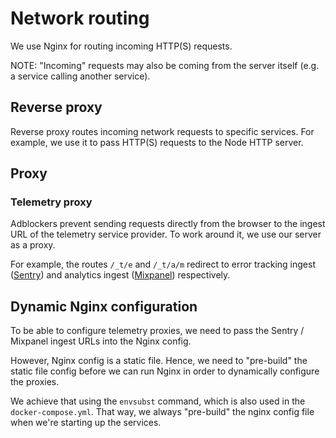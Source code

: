 # Network routing

We use Nginx for routing incoming HTTP(S) requests.

NOTE: "Incoming" requests may also be coming from the server itself (e.g. a service calling another service).

## Reverse proxy

Reverse proxy routes incoming network requests to specific services. For example, we use it to pass HTTP(S) requests to the Node HTTP server.

## Proxy

### Telemetry proxy

Adblockers prevent sending requests directly from the browser to the ingest URL of the telemetry service provider. To work around it, we use our server as a proxy.

For example, the routes `/_t/e` and `/_t/a/m` redirect to error tracking ingest ([Sentry](https://sentry.io/)) and analytics ingest ([Mixpanel](https://mixpanel.com/)) respectively.

## Dynamic Nginx configuration

To be able to configure telemetry proxies, we need to pass the Sentry / Mixpanel ingest URLs into the Nginx config.

However, Nginx config is a static file. Hence, we need to "pre-build" the static file config before we can run Nginx in order to dynamically configure the proxies.

We achieve that using the `envsubst` command, which is also used in the `docker-compose.yml`.
That way, we always "pre-build" the nginx config file when we're starting up the services.
